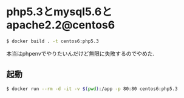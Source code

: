 # php5.3とmysql5.6とapache2.2@centos6

```sh
$ docker build . -t centos6:php5.3
```

本当はphpenvでやりたいんだけど無限に失敗するのでやめた.


## 起動

```sh
$ docker run --rm -d -it -v $(pwd):/app -p 80:80 centos6:php5.3
```

